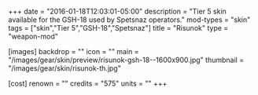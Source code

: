 +++
date = "2016-01-18T12:03:01-05:00"
description = "Tier 5 skin available for the GSH-18 used by Spetsnaz operators."
mod-types = "skin"
tags = ["skin","Tier 5","GSH-18","Spetsnaz"]
title = "Risunok"
type = "weapon-mod"

[images]
  backdrop = ""
  icon = ""
  main = "/images/gear/skin/preview/risunok-gsh-18--1600x900.jpg"
  thumbnail = "/images/gear/skin/risunok-th.jpg"

[cost]
  renown = ""
  credits = "575"
  units = ""
+++
